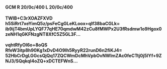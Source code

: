 #### GCM R 20/0c/400 L 20/0c/400
**TWIB+C3rXOAZFXVD**<br/>**h5SiRrt7xeYimQ5z/psFeCgGLeKLoox+qIf38baCGLk=**<br/>**ib9ijT4bmUpLYQF77qHE70qmdwM42zCu8fMWPx2U3fRsdmw1o9Hgox0zeNH1qGKFNzgNT8XfC5Z5GL3F...**<br/><br/>
**vqhtRfyOI6o+8oQS**<br/>**RfeW3itp8h90Kg1xDvD4O9Ih5RyyR22runD6n2fiKJ4=**<br/>**52HbCrDgLGGcsQjQq17ZQCWmDcMhVpbOvNWlmZAc0feCTtj0j5lYf+9ZNJ3/SQqkqI4oZQ+xDCTEFWnS...**